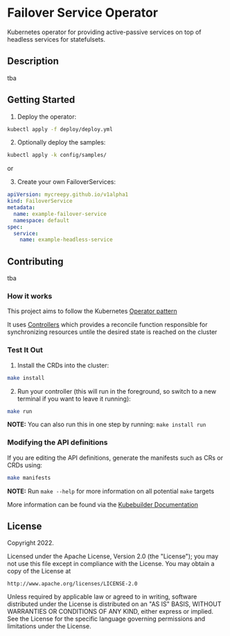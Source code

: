 # Failover Service Operator

Kubernetes operator for providing active-passive services on top of headless services for statefulsets.

## Description

tba

## Getting Started

1. Deploy the operator:

```sh
kubectl apply -f deploy/deploy.yml
```

2. Optionally deploy the samples:

```sh
kubectl apply -k config/samples/
```

or

3. Create your own FailoverServices:

```yaml
apiVersion: mycreepy.github.io/v1alpha1
kind: FailoverService
metadata:
  name: example-failover-service
  namespace: default
spec:
  service:
    name: example-headless-service
```

## Contributing

tba

### How it works

This project aims to follow the Kubernetes [Operator pattern](https://kubernetes.io/docs/concepts/extend-kubernetes/operator/)

It uses [Controllers](https://kubernetes.io/docs/concepts/architecture/controller/) 
which provides a reconcile function responsible for synchronizing resources untile the desired state is reached on the cluster 

### Test It Out

1. Install the CRDs into the cluster:

```sh
make install
```

2. Run your controller (this will run in the foreground, so switch to a new terminal if you want to leave it running):

```sh
make run
```

**NOTE:** You can also run this in one step by running: `make install run`

### Modifying the API definitions

If you are editing the API definitions, generate the manifests such as CRs or CRDs using:

```sh
make manifests
```

**NOTE:** Run `make --help` for more information on all potential `make` targets

More information can be found via the [Kubebuilder Documentation](https://book.kubebuilder.io/introduction.html)

## License

Copyright 2022.

Licensed under the Apache License, Version 2.0 (the "License");
you may not use this file except in compliance with the License.
You may obtain a copy of the License at

    http://www.apache.org/licenses/LICENSE-2.0

Unless required by applicable law or agreed to in writing, software
distributed under the License is distributed on an "AS IS" BASIS,
WITHOUT WARRANTIES OR CONDITIONS OF ANY KIND, either express or implied.
See the License for the specific language governing permissions and
limitations under the License.

